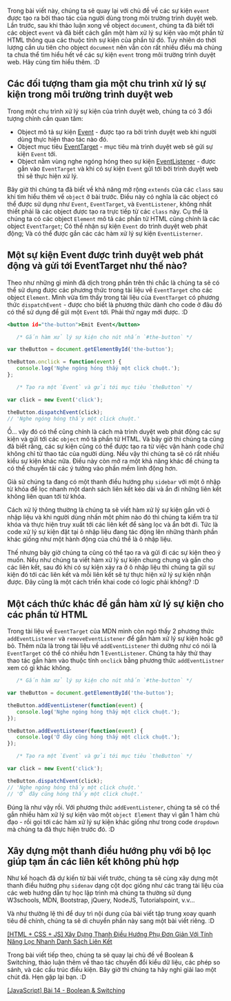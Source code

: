 Trong bài viết này, chúng ta sẽ quay lại với chủ đề về các sự kiện `event` được tạo ra bởi thao tác của người dùng trong môi trường trình duyệt web. Lần trước, sau khi thảo luận xong về object `document`, chúng ta đã biết tới các object `event` và đã biết cách gắn một hàm xử lý sự kiện vào một phần tử HTML thông qua các thuộc tính sự kiện của phần tử đó. Tuy nhiên do thời lượng cần ưu tiên cho object `document` nên vẫn còn rất nhiều điều mà chúng ta chưa thể tìm hiểu hết về các sự kiện `event` trong môi trường trình duyệt web. Hãy cùng tìm hiểu thêm. :D

## Các đối tượng tham gia một chu trình xử lý sự kiện trong môi trường trình duyệt web

Trong một chu trình xử lý sự kiện của trình duyệt web, chúng ta có 3 đối tượng chính cần quan tâm:

- Object mô tả sự kiện [Event](https://developer.mozilla.org/en-US/docs/Web/API/Event) - được tạo ra bởi trình duyệt web khi người dùng thực hiện thao tác nào đó.
- Object mục tiêu [EventTarget](https://developer.mozilla.org/en-US/docs/Web/API/EventTarget) - mục tiêu mà trình duyệt web sẽ gửi sự kiện `Event` tới.
- Object nằm vùng nghe ngóng hóng theo sự kiện [EventListener](https://developer.mozilla.org/en-US/docs/Web/API/EventListener) - được gắn vào `EventTarget` và khi có sự kiện `Event` gửi tới bởi trình duyệt web thì sẽ thực hiện xử lý.

Bây giờ thì chúng ta đã biết về khả năng mở rộng `extends` của các `class` sau khi tìm hiểu thêm về `object` ở bài trước. Điều này có nghĩa là các object có thể được sử dụng như `Event`, `EventTarget`, và `EventListener`, không nhất thiết phải là các object được tạo ra trực tiếp từ các `class` này. Cụ thể là chúng ta có các object `Element` mô tả các phần tử HTML cũng chính là các object `EventTarget`; Có thể nhận sự kiện `Event` do trình duyệt web phát động; Và có thể được gắn các các hàm xử lý sự kiện `EventListerner`.

## Một sự kiện Event được trình duyệt web phát động và gửi tới EventTarget như thế nào?

Theo như những gì mình đã dịch trong phần trên thì chắc là chúng ta sẽ có thể sử dụng được các phương thức trong tài liệu về `EventTarget` cho các object `Element`. Mình vừa tìm thấy trong tài liệu của `EventTarget` có phương thức `dispatchEvent` - được cho biết là phương thức dành cho code ở đâu đó có thể sử dụng để gửi một `Event` tới. Phải thử ngay mới được. :D

```event.html
<button id="the-button">Emit Event</button>
```

```event.js
   /* Gắn hàm xử lý sự kiện cho nút nhấn `#the-button` */

var theButton = document.getElementById('the-button');

theButton.onclick = function(event) {
   console.log('Nghe ngóng hóng thấy một click chuột.');
};

   /* Tạo ra một `Event` và gửi tới mục tiêu `theButton` */

var click = new Event('click');

theButton.dispatchEvent(click);
// 'Nghe ngóng hóng thấy một click chuột.'
```

Ồ... vậy đó có thể cũng chính là cách mà trình duyệt web phát động các sự kiện và gửi tới các `object` mô tả phần tử HTML. Và bây giờ thì chúng ta cũng đã biết rằng, các sự kiện cũng có thể được tạo ra từ việc vận hành code chứ không chỉ từ thao tác của người dùng. Nếu vậy thì chúng ta sẽ có rất nhiều kiểu sự kiện khác nữa. Điều này còn mở ra một khả năng khác để chúng ta có thể chuyển tải các ý tưởng vào phần mềm linh động hơn.

Giả sử chúng ta đang có một thanh điều hướng phụ `sidebar` với một ô nhập từ khóa để lọc nhanh một danh sách liên kết kéo dài và ẩn đi những liên kết không liên quan tới từ khóa.

Cách xử lý thông thường là chúng ta sẽ viết hàm xử lý sự kiện gắn với ô nhập liệu và khi người dùng nhấn một phím nào đó thì chúng ta kiểm tra từ khóa và thực hiện truy xuất tới các liên kết để sàng lọc và ẩn bớt đi. Tức là code xử lý sự kiện đặt tại ô nhập liệu đang tác động lên những thành phần khác giống như một hành động của chủ thể là ô nhập liệu.

Thế nhưng bây giờ chúng ta cũng có thể tạo ra và gửi đi các sự kiện theo ý muốn. Nếu như chúng ta viết hàm xử lý sự kiện chung chung và gắn cho các liên kết, sau đó khi có sự kiện xảy ra ở ô nhập liệu thì chúng ta gửi sự kiện đó tới các liên kết và mỗi liên kết sẽ tự thực hiện xử lý sự kiện nhận được. Đây cũng là một cách triển khai code có logic phải không? :D

## Một cách thức khác để gắn hàm xử lý sự kiện cho các phần tử HTML

Trong tài liệu về `EventTarget` của MDN mình còn ngó thấy 2 phương thức `addEventListener` và `removeEventListener` để gắn hàm xử lý sự kiện hoặc gỡ bỏ. Thêm nữa là trong tài liệu về `addEventListener` thì dường như có nói là `EventTarget` có thể có nhiều hơn 1 `EventListener`. Chúng ta hãy thử thay thao tác gắn hàm vào thuộc tính `onclick` bằng phương thức `addEventListner` xem có gì khác không.

```event.js
   /* Gắn hàm xử lý sự kiện cho nút nhấn `#the-button` */

var theButton = document.getElementById('the-button');

theButton.addEventListener(function(event) {
   console.log('Nghe ngóng hóng thấy một click chuột.');
});

theButton.addEventListener(function(event) {
   console.log('Ở đây cũng hóng thấy một click chuột.');
});

   /* Tạo ra một `Event` và gửi tới mục tiêu `theButton` */

var click = new Event('click');

theButton.dispatchEvent(click);
// 'Nghe ngóng hóng thấy một click chuột.'
// 'Ở đây cũng hóng thấy một click chuột.'
```

Đúng là như vậy rồi. Với phương thức `addEventListener`, chúng ta sẽ có thể gắn nhiều hàm xử lý sự kiện vào một `object Element` thay vì gắn 1 hàm chủ đạo - rồi gọi tới các hàm xử lý sự kiện khác giống như trong code `dropdown` mà chúng ta đã thực hiện trước đó. :D

## Xây dựng một thanh điều hướng phụ với bộ lọc giúp tạm ẩn các liên kết không phù hợp

Như kế hoạch đã dự kiến từ bài viết trước, chúng ta sẽ cùng xây dựng một thanh điều hướng phụ `sidenav` dạng cột dọc giống như các trang tài liệu của các web hướng dẫn tự học lập trình mà chúng ta thường sử dụng W3schools, MDN, Bootstrap, jQuery, NodeJS, Tutorialspoint, v.v...

Và như thường lệ thì để duy trì nội dung của bài viết tập trung xoay quanh tiêu đề chính, chúng ta sẽ di chuyển phần này sang một bài viết riêng. :D

[[HTML + CSS + JS] Xây Dựng Thanh Điều Hướng Phụ Đơn Giản Với Tính Năng Lọc Nhanh Danh Sách Liên Kết](/article/view/0051/html-+-css-+js-xây-dựng-thanh-điều-hướng-phụ-đơn-giản-với-tính-năng-lọc-nhanh-danh-sách-liên-kết)

Trong bài viết tiếp theo, chúng ta sẽ quay lại chủ đề về Boolean & Switching, thảo luận thêm về thao tác chuyển đổi kiểu dữ liệu, các phép so sánh, và các cấu trúc điều kiện. Bây giờ thì chúng ta hãy nghỉ giải lao một chút đã. Hẹn gặp lại bạn. :D

[[JavaScript] Bài 14 - Boolean & Switching](/article/view/0052/javascript-bài-14---boolean-&-switching)
